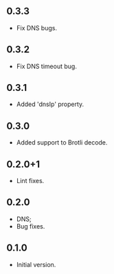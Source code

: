 ## 0.3.3

- Fix DNS bugs.

## 0.3.2

- Fix DNS timeout bug.

## 0.3.1

- Added 'dnsIp' property.

## 0.3.0

- Added support to Brotli decode.

## 0.2.0+1

- Lint fixes.

## 0.2.0

- DNS;
- Bug fixes.

## 0.1.0

- Initial version.

